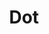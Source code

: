 ---
enabled: true
title: "Dot"
description: "Documentation Theme"
image_webp: images/templates/dot.webp
image: images/templates/dot.jpg
link: "https://dot.tristangoetz.me"

---